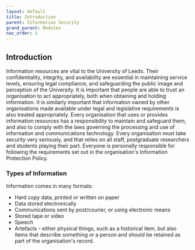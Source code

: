 ```yaml
---
layout: default
title: Introduction
parent: Information Security
grand_parent: Modules
nav_order: 1
---
```


## Introduction

Information resources are vital to the University of Leeds. Their confidentiality, integrity, and availability are essential in maintaining service levels, ensuring legal compliance, and safeguarding the public image and perception of the University. It is important that people are able to trust an organisation to act appropriately, both when obtaining and holding information. It is similarly important that information owned by other organisations made available under legal and legislative requirements is also treated appropriately. Every organisation that uses or provides information resources has a responsibility to maintain and safeguard them, and also to comply with the laws governing the processing and use of information and communications technology. Every organisation must take security very seriously, and that relies on all staff, postgraduate researchers and students playing their part. Everyone is personally responsible for following the requirements set out in the organisation's Information Protection Policy.

### Types of Information

Information comes in many formats:

- Hard copy data, printed or written on paper
- Data stored electronically
- Communications sent by post/courier, or using electronic means
- Stored tape or video
- Speech
- Artefacts - either physical things, such as a historical item, but also items that describe something or a person and should be retained as part of the organisation's record.

